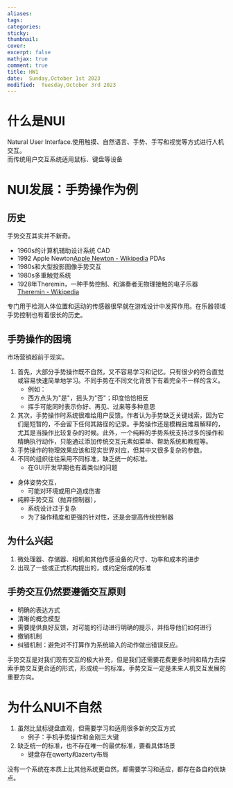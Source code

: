 ```yaml
---
aliases: 
tags: 
categories:
sticky:
thumbnail:
cover: 
excerpt: false
mathjax: true
comment: true
title: HW1
date:  Sunday,October 1st 2023
modified:  Tuesday,October 3rd 2023
---
```


# 什么是NUI

Natural User Interface.使用触摸、自然语言、手势、手写和视觉等方式进行人机交互。  
而传统用户交互系统适用鼠标、键盘等设备

# NUI发展：手势操作为例

## 历史

手势交互其实并不新奇。

- 1960s的计算机辅助设计系统 CAD
- 1992 Apple Newton[Apple Newton - Wikipedia](https://en.wikipedia.org/wiki/Apple_Newton) PDAs
- 1980s和大型投影图像手势交互
- 1980s多重触觉系统
- 1928年Theremin，一种手势控制、和演奏者无物理接触的电子乐器 [Theremin - Wikipedia](https://en.wikipedia.org/wiki/Theremin)

专门用于检测人体位置和运动的传感器很早就在游戏设计中发挥作用。在乐器领域手势控制也有着很长的历史。

## 手势操作的困境

市场营销超前于现实。

1. 首先，大部分手势操作既不自然，又不容易学习和记忆。只有很少的符合直觉或容易快速简单地学习。不同手势在不同文化背景下有着完全不一样的含义。
	- 例如：
	- 西方点头为"是"，摇头为"否"；印度恰恰相反
	- 挥手可能同时表示你好、再见、过来等多种意思
2. 其次，手势操作时系统很难给用户反馈。作者认为手势缺乏关键线索，因为它们是短暂的，不会留下任何其路径的记录。手势操作还是模糊且难易解释的，尤其是当操作比较复杂的时候。此外，一个纯粹的手势系统支持过多的操作和精确执行动作，只能通过添加传统交互元素如菜单、帮助系统和教程等。
3. 手势操作的物理效果应该和现实世界对应，但其中又很多复杂的参数。
4. 不同的组织往往采用不同标准，缺乏统一的标准。
	- 在GUI开发早期也有着类似的问题

- 身体姿势交互，
	- 可能对环境或用户造成伤害
- 纯粹手势交互（抛弃控制器），
	- 系统设计过于复杂
	- 为了操作精度和更强的针对性，还是会提高传统控制器

## 为什么兴起

1. 微处理器、存储器、相机和其他传感设备的尺寸、功率和成本的进步
2. 出现了一些或正式机构提出的，或约定俗成的标准

## 手势交互仍然要遵循交互原则

- 明确的表达方式
- 清晰的概念模型
- 需要提供良好反馈，对可能的行动进行明确的提示，并指导他们如何进行
- 撤销机制
- 纠错机制：避免对不打算作为系统输入的动作做出错误反应。

手势交互是对我们现有交互的极大补充，但是我们还需要花费更多时间和精力去探索手势交互更合适的形式，形成统一的标准。手势交互一定是未来人机交互发展的重要方向。

# 为什么NUI不自然

1. 虽然比鼠标键盘直观，但需要学习和适用很多新的交互方式
	- 例子：手机手势操作和金刚三大键
2. 缺乏统一的标准，也不存在唯一的最优标准，要看具体场景
	- 键盘存在qwerty和azerty布局

没有一个系统在本质上比其他系统更自然，都需要学习和适应，都存在各自的优缺点。